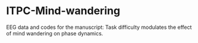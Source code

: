 # ITPC-Mind-wandering
EEG data and codes for the manuscript: Task difficulty modulates the effect of mind wandering on phase dynamics.

